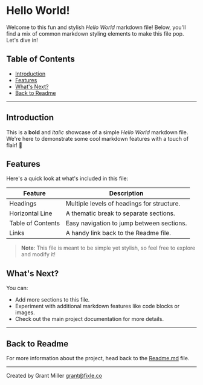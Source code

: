 # Hello World!

Welcome to this fun and stylish *Hello World* markdown file! Below, you'll find a mix of common markdown styling elements to make this file pop. Let's dive in!

## Table of Contents
- [Introduction](#introduction)
- [Features](#features)
- [What's Next?](#whats-next)
- [Back to Readme](#back-to-readme)

---

## Introduction
This is a **bold** and _italic_ showcase of a simple *Hello World* markdown file. We're here to demonstrate some cool markdown features with a touch of flair! 🚀

## Features
Here's a quick look at what's included in this file:

| Feature | Description |
|---------|-------------|
| Headings | Multiple levels of headings for structure. |
| Horizontal Line | A thematic break to separate sections. |
| Table of Contents | Easy navigation to jump between sections. |
| Links | A handy link back to the Readme file. |

> **Note**: This file is meant to be simple yet stylish, so feel free to explore and modify it!

## What's Next?
You can:
- Add more sections to this file.
- Experiment with additional markdown features like code blocks or images.
- Check out the main project documentation for more details.

---

## Back to Readme
For more information about the project, head back to the [Readme.md](./Readme.md) file.

---
Created by Grant Miller [grant@fixle.co](mailto:grant@fixle.co)
